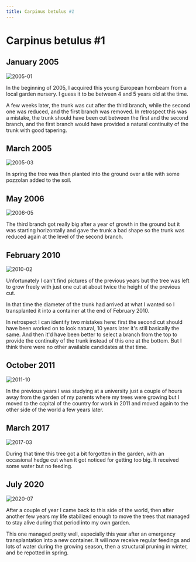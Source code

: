 ```yaml
---
title: Carpinus betulus #1
---
```


# Carpinus betulus #1

## January 2005

![2005-01](/images/bonsai/2005-01-03-carpinus-betulus-1.jpg)

In the beginning of 2005, I acquired this young European hornbeam from a
local garden nursery. I guess it to be between 4 and 5 years old at the time.

A few weeks later, the trunk was cut after the third branch, while the second
one was reduced, and the first branch was removed. In retrospect this was a
mistake, the trunk should have been cut between the first and the second
branch, and the first branch would have provided a natural continuity of the
trunk with good tapering.

## March 2005

![2005-03](/images/bonsai/2005-03-28-carpinus-betulus-1.jpg)

In spring the tree was then planted into the ground over a tile with some
pozzolan added to the soil.

## May 2006

![2006-05](/images/bonsai/2006-05-28-carpinus-betulus-1.jpg)

The third branch got really big after a year of growth in the ground but it was
starting horizontally and gave the trunk a bad shape so the trunk was reduced
again at the level of the second branch.

## February 2010

![2010-02](/images/bonsai/2010-02-21-carpinus-betulus-1.jpg)

Unfortunately I can't find pictures of the previous years but the tree was left
to grow freely with just one cut at about twice the height of the previous cut.

In that time the diameter of the trunk had arrived at what I wanted so I
transplanted it into a container at the end of February 2010.

In retrospect I can identify two mistakes here: first the second cut should
have been worked on to look natural, 10 years later it's still basically the
same. And then it'd have been better to select a branch from the top to provide
the continuity of the trunk instead of this one at the bottom. But I think
there were no other available candidates at that time.

## October 2011

![2011-10](/images/bonsai/2011-10-02-carpinus-betulus-1.jpg)

In the previous years I was studying at a university just a couple of hours
away from the garden of my parents where my trees were growing but I moved to
the capital of the country for work in 2011 and moved again to the other side
of the world a few years later.

## March 2017

![2017-03](/images/bonsai/2017-03-31-carpinus-betulus-1.jpg)

During that time this tree got a bit forgotten in the garden, with an
occasional hedge cut when it got noticed for getting too big. It received
some water but no feeding.

## July 2020

![2020-07](/images/bonsai/2020-07-17-carpinus-betulus-1.jpg)

After a couple of year I came back to this side of the world, then after
another few years my life stabilized enough to move the trees that managed to
stay alive during that period into my own garden.

This one managed pretty well, especially this year after an emergency
transplantation into a new container. It will now receive regular feedings and
lots of water during the growing season, then a structural pruning in winter,
and be repotted in spring.

